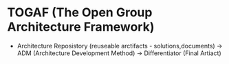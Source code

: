 # TOGAF (The Open Group Architecture Framework)
  - Architecture Reposistory (reuseable arctifacts - solutions,documents) -> ADM (Architecture Development Method) -> Differentiator (Final Artiact)
